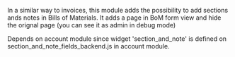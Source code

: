 In a similar way to invoices, this module adds the possibility to add
sections ands notes in Bills of Materials. It adds a page in BoM form
view and hide the orignal page (you can see it as admin in debug mode)

Depends on account module since widget 'section_and_note' is defined on
section_and_note_fields_backend.js in account module.
